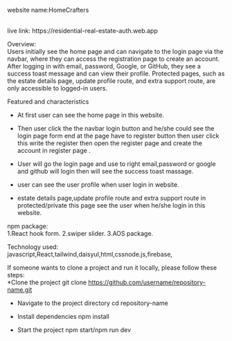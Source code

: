 website name:HomeCrafters

<br/>
live link: https://residential-real-estate-auth.web.app

<br/>

Overview:
<br/>
Users initially see the home page and can navigate to the login page via the navbar, where they can access the registration page to create an account. After logging in with email, password, Google, or GitHub, they see a success toast message and can view their profile. Protected pages, such as the estate details page, update profile route, and extra support route, are only accessible to logged-in users.


Featured and characteristics
* At first user can see the home page in this website.

* Then user click the the navbar login button and he/she could see the login page form end at the page have to register button then user click this write the register then open the register page and create the account in register page .

* User will go the login page and use to right email,password or google and github will login then will see the success toast massage. 

* user can see the user profile when user login in website.

* estate details page,update profile route and extra support route in protected/private this page see the user when he/she login in this website.


npm package:
<br/>
1.React hook form.
2.swiper slider.
3.AOS package.

Technology used:
<br/>
javascript,React,tailwind,daisyuI,html,cssnode.js,firebase,

If someone wants to clone a project and run it locally, please follow these steps:
<br/>
*Clone the project
git clone https://github.com/username/repository-name.git

* Navigate to the project directory
cd repository-name

* Install dependencies
npm install

* Start the project
npm start/npm run dev




